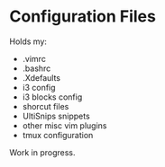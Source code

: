 # Configuration Files

Holds my:
  * .vimrc
  * .bashrc
  * .Xdefaults
  * i3 config
  * i3 blocks config
  * shorcut files
  * UltiSnips snippets
  * other misc vim plugins
  * tmux configuration

Work in progress.
